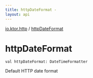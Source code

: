 ```yaml
---
title: httpDateFormat - 
layout: api
---
```


<div class='api-docs-breadcrumbs'><a href="index.html">io.ktor.http</a> / <a href="./http-date-format.html">httpDateFormat</a></div>

# httpDateFormat

<div class="signature"><code><span class="keyword">val </span><span class="identifier">httpDateFormat</span><span class="symbol">: </span><span class="identifier">DateTimeFormatter</span></code></div>

Default HTTP date format

